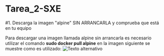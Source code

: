 # Tarea_2-SXE

#1. Descarga la imagen "alpine" SIN ARRANCARLA y comprueba que está en tu equipo

  Para descargar una imagen llamada alpine sin arrancarla es necesario utilizar el comando **sudo docker pull alpine** en la imagen siguiente se muestre como es utilizado:
  ![Texto alternativo](ruta/de/la/imagen)


 
	
	
